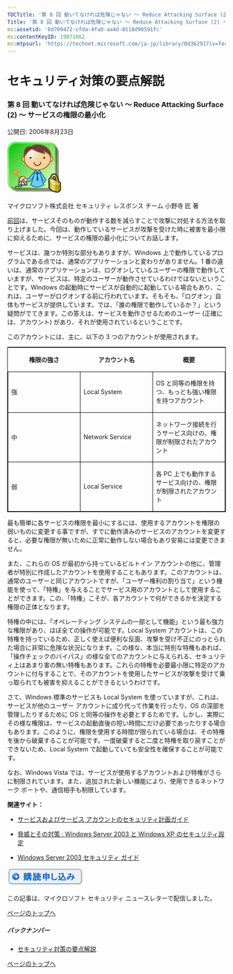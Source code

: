 ```yaml
---
TOCTitle: '第 8 回 動いてなければ危険じゃない ～ Reduce Attacking Surface (2) ～ サービスの権限の最小化'
Title: '第 8 回 動いてなければ危険じゃない ～ Reduce Attacking Surface (2) ～ サービスの権限の最小化'
ms:assetid: '8d709472-cfda-4fa0-aa4d-8118d90591fc'
ms:contentKeyID: 19871862
ms:mtpsurl: 'https://technet.microsoft.com/ja-jp/library/Dd362917(v=TechNet.10)'
---
```


セキュリティ対策の要点解説
==========================

### 第 8 回 動いてなければ危険じゃない ～ Reduce Attacking Surface (2) ～ サービスの権限の最小化

公開日: 2006年8月23日

![](images/Dd362917.SecPoint(ja-jp,TechNet.10).gif)

マイクロソフト株式会社
セキュリティ レスポンス チーム
小野寺 匠 著

[前回](https://technet.microsoft.com/ja-jp/library/c637f3cf-9822-431b-a344-9f352a231c98(v=TechNet.10))は、サービスそのものが動作する数を減らすことで攻撃に対処する方法を取り上げました。今回は、動作しているサービスが攻撃を受けた時に被害を最小限に抑えるために、サービスの権限の最小化についてお話します。

サービスは、幾つか特別な部分もありますが、Windows 上で動作しているプログラムである点では、通常のアプリケーションと変わりがありません。1 番の違いは、通常のアプリケーションは、ログオンしているユーザーの権限で動作していますが、サービスは、特定のユーザーが動作させているわけではないということです。Windows の起動時にサービスが自動的に起動している場合もあり、これは、ユーザーがログオンする前に行われています。そもそも、「ログオン」自体もサービスが提供しています。では、「誰の権限で動作しているか？」という疑問がでてきます。この答えは、サービスを動作させるためのユーザー (正確には、アカウント) があり、それが使用されているということです。

このアカウントには、主に、以下の 3 つのアカウントが使用されます。

<p> </p>
<table style="border:1px solid black;">
<colgroup>
<col width="33%" />
<col width="33%" />
<col width="33%" />
</colgroup>
<thead>
<tr class="header">
<th><p>権限の強さ</p></th>
<th><p>アカウント名</p></th>
<th><p>概要</p></th>
</tr>
</thead>
<tbody>
<tr class="odd">
<td style="border:1px solid black;"><p>強</p></td>
<td style="border:1px solid black;"><p>Local System</p></td>
<td style="border:1px solid black;"><p>OS と同等の権限を持つ、もっとも強い権限を持つアカウント</p></td>
</tr>  
<tr class="even">
<td style="border:1px solid black;"><p>中</p></td>
<td style="border:1px solid black;"><p>Network Service</p></td>
<td style="border:1px solid black;"><p>ネットワーク接続を行うサービス向けの、権限が制限されたアカウント</p></td>
</tr>  
<tr class="odd">
<td style="border:1px solid black;"><p>弱</p></td>
<td style="border:1px solid black;"><p>Local Service</p></td>
<td style="border:1px solid black;"><p>各 PC 上でも動作するサービス向けの、権限が制限されたアカウント</p></td>
</tr>  
</tbody>  
</table>
  
最も簡単に各サービスの権限を最小にするには、使用するアカウントを権限の弱いものに変更する事ですが、すでに動作済みのサービスのアカウントを変更すると、必要な権限が無いために正常に動作しない場合もあり安易には変更できません。
  
また、これらの OS が最初から持っているビルトイン アカウントの他に、管理者が特別に作成したアカウントを使用することもあります。このアカウントは、通常のユーザーと同じアカウントですが、「ユーザー権利の割り当て」という機能を使って、「特権」を与えることでサービス用のアカウントとして使用することができます。この、「特権」こそが、各アカウントで何ができるかを決定する権限の正体となります。
  
特権の中には、「オペレーティング システムの一部として機能」という最も強力な権限があり、ほぼ全ての操作が可能です。Local System アカウントは、この特権を持っているため、正しく使えば便利な反面、攻撃を受け不正にのっとられた場合に非常に危険な状況になります。この様な、本当に特別な特権もあれば、「操作チェックのバイパス」の様な全てのアカウントに与えられる、セキュリティ上はあまり害の無い特権もあります。これらの特権を必要最小限に特定のアカウントに付与することで、そのアカウントを使用したサービスが攻撃を受けて乗っ取られても被害を抑えることができるというわけです。
  
さて、Windows 標準のサービスも Local System を使っていますが、これは、サービスが他のユーザー アカウントに成り代って作業を行ったり、OS の深部を管理したりするために OS と同等の操作を必要とするためです。しかし、実際にその様な権限は、サービスの起動直後の短い時間にだけ必要であったりする場合もあります。このように、権限を使用する時間が限られている場合は、その特権を後から破棄することが可能です。一度破棄すると二度と特権を取り戻すことができないため、Local System で起動していても安全性を確保することが可能です。
  
なお、Windows Vista では、サービスが使用するアカウントおよび特権がさらに制限されています。また、追加された新しい機能により、使用できるネットワーク ポートや、通信相手も制限しています。
  
**関連サイト：**
  
-   [サービスおよびサービス アカウントのセキュリティ計画ガイド](http://www.microsoft.com/japan/technet/security/topics/serversecurity/serviceaccount/default.mspx)
  
-   [脅威とその対策 : Windows Server 2003 と Windows XP のセキュリティ設定](http://www.microsoft.com/japan/technet/security/topics/serversecurity/tcg/tcgch01n.mspx)
  
-   [Windows Server 2003 セキュリティ ガイド](http://www.microsoft.com/japan/technet/security/prodtech/windowsserver2003/w2003hg/s3sgch01.mspx)
  
![](images/Dd362917.btn_reg_today(ja-jp,TechNet.10).jpg)
  
この記事は、マイクロソフト セキュリティ ニュースレターで配信しました。
  
[](#mainsection)[ページのトップへ](#mainsection)
  
##### バックナンバー
  
-   [セキュリティ対策の要点解説](https://technet.microsoft.com/ja-jp/library/f301b3b4-fdcc-43f8-846e-135538db4edf(v=TechNet.10))
  
[](#mainsection)[ページのトップへ](#mainsection)
